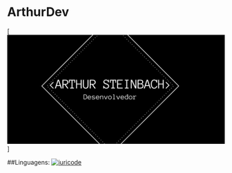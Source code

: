 # ArthurDev
[![banner](https://github.com/nerumarthur/Package/blob/main/arthurSTEINBACH.png)]












##Linguagens:
[![iuricode](https://github-readme-stats.vercel.app/api/top-langs/?username=iuricode&hide=html&layout=compact&theme=dark)](https://github.com/iuricode/)
